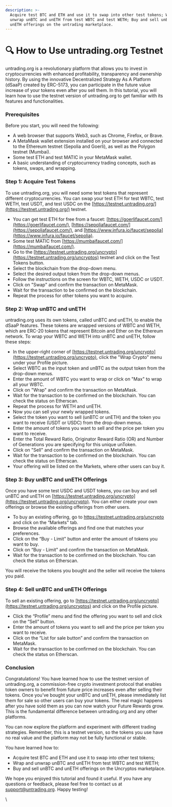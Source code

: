 ```yaml
---
description: >-
  Acquire test BTC and ETH and use it to swap into other test tokens; Wrap and
  unwrap unBTC and unETH from test WBTC and test WETH; Buy and sell unBTC and
  unETH offerings on the untrading marketplace.
---
```


# 🔍 How to Use untrading.org Testnet

untrading.org is a revolutionary platform that allows you to invest in cryptocurrencies with enhanced profitability, transparency and ownership history. By using the innovative Decentralized Strategy As A Platform (dSaaP) created by ERC-5173, you can participate in the future value increase of your tokens even after you sell them. In this tutorial, you will learn how to use the testnet version of untrading.org to get familiar with its features and functionalities.

### Prerequisites

Before you start, you will need the following:

* A web browser that supports Web3, such as Chrome, Firefox, or Brave.
* A MetaMask wallet extension installed on your browser and connected to the Ethereum testnet (Sepolia and Goerli), as well as the Polygon testnet (Mumbai).
* Some test ETH and test MATIC in your MetaMask wallet.&#x20;
* A basic understanding of cryptocurrency trading concepts, such as tokens, swaps, and wrapping.

### Step 1: Acquire Test Tokens

To use untrading.org, you will need some test tokens that represent different cryptocurrencies. You can swap your test ETH for test WBTC, test WETH, test USDT, and test USDC on the [https://testnet.untrading.org/](https://testnet.untrading.org/) testnet.

* You can get test ETH for free from a faucet: [https://goerlifaucet.com/](https://goerlifaucet.com/), [https://sepoliafaucet.com/](https://sepoliafaucet.com/), and [https://www.infura.io/faucet/sepolia](https://www.infura.io/faucet/sepolia).
* Some test MATIC from [https://mumbaifaucet.com/](https://mumbaifaucet.com/).
* Go to the [https://testnet.untrading.org/uncrypto](https://testnet.untrading.org/uncryptos) testnet and click on the Test Tokens button.
* Select the blockchain from the drop-down menu.
* Select the desired output token from the drop-down menus.
* Follow the instructions on the screen for WBTC, WETH, USDC or USDT.
* Click on "Swap" and confirm the transaction on MetaMask.
* Wait for the transaction to be confirmed on the blockchain.&#x20;
* Repeat the process for other tokens you want to acquire.

### Step 2: Wrap unBTC and unETH

untrading.org uses its own tokens, called unBTC and unETH, to enable the dSaaP features. These tokens are wrapped versions of WBTC and WETH, which are ERC-20 tokens that represent Bitcoin and Ether on the Ethereum network. To wrap your WBTC and WETH into unBTC and unETH, follow these steps:

* In the upper-right corner of [https://testnet.untrading.org/uncrypto](https://testnet.untrading.org/uncrypto), click the "Wrap Crypto" menu under your Profile picture.
* Select WBTC as the input token and unBTC as the output token from the drop-down menus.
* Enter the amount of WBTC you want to wrap or click on "Max" to wrap all your WBTC.
* Click on "Wrap" and confirm the transaction on MetaMask.
* Wait for the transaction to be confirmed on the blockchain. You can check the status on Etherscan.
* Repeat the process for WETH and unETH.
* Now you can sell your newly wrapped tokens.&#x20;
* Select the token you want to sell (unBTC or unETH) and the token you want to receive (USDT or USDC) from the drop-down menus.
* Enter the amount of tokens you want to sell and the price per token you want to receive.
* Enter the Total Reward Ratio, Originator Reward Ratio (OR) and Number of Generations you are specifying for this unique unToken.&#x20;
* Click on "Sell" and confirm the transaction on MetaMask.
* Wait for the transaction to be confirmed on the blockchain. You can check the status on Etherscan.
* Your offering will be listed on the Markets, where other users can buy it.

### Step 3: Buy unBTC and unETH Offerings

Once you have some test USDC and USDT tokens, you can buy and sell unBTC and unETH on [https://testnet.untrading.org/uncrypto](https://testnet.untrading.org/uncrypto). You can either create your own offerings or browse the existing offerings from other users.

* To buy an existing offering, go to https://testnet.untrading.org/uncrypto and click on the “Markets" tab.&#x20;
* Browse the available offerings and find one that matches your preferences.
* Click on the “Buy - Limit" button and enter the amount of tokens you want to buy.
* Click on “Buy - Limit" and confirm the transaction on MetaMask.
* Wait for the transaction to be confirmed on the blockchain. You can check the status on Etherscan.

You will receive the tokens you bought and the seller will receive the tokens you paid.&#x20;

### Step 4: Sell unBTC and unETH Offerings

To sell an existing offering, go to [https://testnet.untrading.org/uncrypto](https://testnet.untrading.org/uncryptos) and click on the Profile picture.

* Click the “Profile” menu and find the offering you want to sell and click on the “Sell” button.
* Enter the amount of tokens you want to sell and the price per token you want to receive.
* Click on the “List for sale button” and confirm the transaction on MetaMask.
* Wait for the transaction to be confirmed on the blockchain. You can check the status on Etherscan.

### Conclusion

Congratulations! You have learned how to use the testnet version of untrading.org, a commission-free crypto investment protocol that enables token owners to benefit from future price increases even after selling their tokens. Once you’ve bought your unBTC and unETH, please immediately list them for sale so other users can buy your tokens. The real magic happens after you have sold them as you can now watch your Future Rewards grow. This is the fundamental difference between untrading.org and any other platforms.

You can now explore the platform and experiment with different trading strategies. Remember, this is a testnet version, so the tokens you use have no real value and the platform may not be fully functional or stable.&#x20;

You have learned how to:

* Acquire test BTC and ETH and use it to swap into other test tokens;
* Wrap and unwrap unBTC and unETH from test WBTC and test WETH;
* Buy and sell unBTC and unETH offerings on the Uncryptos marketplace.

We hope you enjoyed this tutorial and found it useful. If you have any questions or feedback, please feel free to contact us at support@untrading.org. Happy testing!

\
